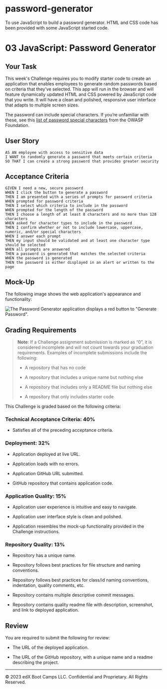 # password-generator
To use JavaScript to build a password generator. HTML and CSS code has been provided with some JavaScript started code.


# 03 JavaScript: Password Generator

## Your Task

This week's Challenge requires you to modify starter code to create an application that enables employees to generate random passwords based on criteria that they’ve selected. This app will run in the browser and will feature dynamically updated HTML and CSS powered by JavaScript code that you write. It will have a clean and polished, responsive user interface that adapts to multiple screen sizes.

The password can include special characters. If you’re unfamiliar with these, see this [list of password special characters](https://www.owasp.org/index.php/Password_special_characters) from the OWASP Foundation.

## User Story

```
AS AN employee with access to sensitive data
I WANT to randomly generate a password that meets certain criteria
SO THAT I can create a strong password that provides greater security
```

## Acceptance Criteria

```
GIVEN I need a new, secure password
WHEN I click the button to generate a password
THEN I am presented with a series of prompts for password criteria
WHEN prompted for password criteria
THEN I select which criteria to include in the password
WHEN prompted for the length of the password
THEN I choose a length of at least 8 characters and no more than 128 characters
WHEN asked for character types to include in the password
THEN I confirm whether or not to include lowercase, uppercase, numeric, and/or special characters
WHEN I answer each prompt
THEN my input should be validated and at least one character type should be selected
WHEN all prompts are answered
THEN a password is generated that matches the selected criteria
WHEN the password is generated
THEN the password is either displayed in an alert or written to the page
```

## Mock-Up

The following image shows the web application's appearance and functionality:

![The Password Generator application displays a red button to "Generate Password".](./Assets/03-javascript-homework-demo.png)

## Grading Requirements

> **Note**: If a Challenge assignment submission is marked as “0”, it is considered incomplete and will not count towards your graduation requirements. Examples of incomplete submissions include the following:
>
> * A repository that has no code
>
> * A repository that includes a unique name but nothing else
>
> * A repository that includes only a README file but nothing else
>
> * A repository that only includes starter code

This Challenge is graded based on the following criteria: 

### Technical Acceptance Criteria: 40%

* Satisfies all of the preceding acceptance criteria.

### Deployment: 32%

* Application deployed at live URL.

* Application loads with no errors.

* Application GitHub URL submitted.

* GitHub repository that contains application code.

### Application Quality: 15%

* Application user experience is intuitive and easy to navigate.

* Application user interface style is clean and polished.

* Application resembles the mock-up functionality provided in the Challenge instructions.

### Repository Quality: 13%

* Repository has a unique name.

* Repository follows best practices for file structure and naming conventions.

* Repository follows best practices for class/id naming conventions, indentation, quality comments, etc.

* Repository contains multiple descriptive commit messages.

* Repository contains quality readme file with description, screenshot, and link to deployed application.

## Review

You are required to submit the following for review:

* The URL of the deployed application.

* The URL of the GitHub repository, with a unique name and a readme describing the project.

- - -



© 2023 edX Boot Camps LLC. Confidential and Proprietary. All Rights Reserved.

